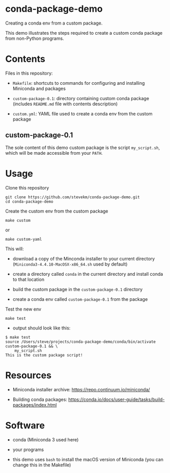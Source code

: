 # conda-package-demo
Creating a conda env from a custom package.

This demo illustrates the steps required to create a custom conda package from non-Python programs. 

# Contents

Files in this repository:

- `Makefile`: shortcuts to commands for configuring and installing Miniconda and packages

- `custom-package-0.1`: directory containing custom conda package (includes `README.md` file with contents description)

- `custom.yml`: YAML file used to create a conda env from the custom package

## custom-package-0.1

The sole content of this demo custom package is the script `my_script.sh`, which will be made accessible from your `PATH`. 

# Usage

Clone this repository

```
git clone https://github.com/stevekm/conda-package-demo.git
cd conda-package-demo
```

Create the custom env from the custom package

```
make custom
```

or

```
make custom-yaml
```

This will:

- download a copy of the Minconda installer to your current directory (`Miniconda3-4.4.10-MacOSX-x86_64.sh` used by default)

- create a directory called `conda` in the current directory and install conda to that location

- build the custom package in the `custom-package-0.1` directory

- create a conda env called `custom-package-0.1` from the package

Test the new env

```
make test
```

- output should look like this:

```
$ make test
source /Users/steve/projects/conda-package-demo/conda/bin/activate custom-package-0.1 && \
	my_script.sh
This is the custom package script!
```

# Resources

- Miniconda installer archive: https://repo.continuum.io/miniconda/

- Building conda packages: https://conda.io/docs/user-guide/tasks/build-packages/index.html

# Software

- conda (Miniconda 3 used here)

- your programs

- this demo uses `bash` to install the macOS version of Miniconda (you can change this in the Makefile)
